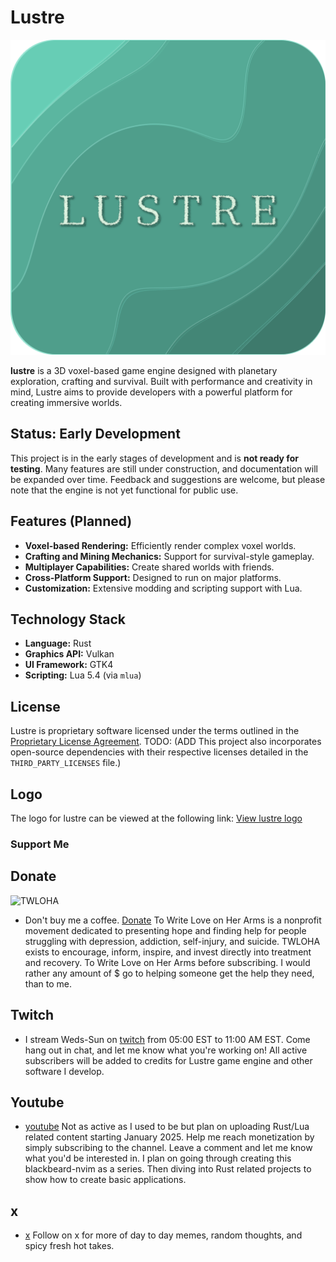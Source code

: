 # Lustre

![lustre_logo](https://github.com/cvusmo/lustre/blob/dev/src/assets/icon/logo.png?raw=true)

**lustre** is a 3D voxel-based game engine designed with planetary exploration, crafting and survival. Built with performance and creativity in mind, Lustre aims to provide developers with a powerful platform for creating immersive worlds.

## Status: Early Development

This project is in the early stages of development and is **not ready for testing**. Many features are still under construction, and documentation will be expanded over time. Feedback and suggestions are welcome, but please note that the engine is not yet functional for public use.

## Features (Planned)
- **Voxel-based Rendering:** Efficiently render complex voxel worlds.
- **Crafting and Mining Mechanics:** Support for survival-style gameplay.
- **Multiplayer Capabilities:** Create shared worlds with friends.
- **Cross-Platform Support:** Designed to run on major platforms.
- **Customization:** Extensive modding and scripting support with Lua.

## Technology Stack
- **Language:** Rust
- **Graphics API:** Vulkan
- **UI Framework:** GTK4
- **Scripting:** Lua 5.4 (via `mlua`)

## License
Lustre is proprietary software licensed under the terms outlined in the [Proprietary License Agreement](LICENSE). TODO: (ADD This project also incorporates open-source dependencies with their respective licenses detailed in the `THIRD_PARTY_LICENSES` file.)

## Logo
The logo for lustre can be viewed at the following link:
[View lustre logo](https://github.com/cvusmo/lustre/blob/dev/src/assets/icon/logo.png?raw=true)

### Support Me

## Donate

![TWLOHA](https://panels.twitch.tv/panel-32185066-image-1aa09e79-4ba3-415d-a9f1-321b4ee42f91)
- Don't buy me a coffee. [Donate](https://www.twitch.tv/charity/cvusmo) To Write Love on Her Arms is a nonprofit movement dedicated to presenting hope and finding help for people struggling with depression, addiction, self-injury, and suicide. TWLOHA exists to encourage, inform, inspire, and invest directly into treatment and recovery. To Write Love on Her Arms before subscribing. I would rather any amount of $ go to helping someone get the help they need, than to me.

## Twitch
- I stream Weds-Sun on [twitch](https://www.twitch.tv/cvusmo) from 05:00 EST to 11:00 AM EST. Come hang out in chat, and let me know what you're working on! All active subscribers will be added to credits for Lustre game engine and other software I develop.

## Youtube
- [youtube](https://www.youtube.com/@cvusmo) Not as active as I used to be but plan on uploading Rust/Lua related content starting January 2025. Help me reach monetization by simply subscribing to the channel. Leave a comment and let me know what you'd be interested in. I plan on going through creating this blackbeard-nvim as a series. Then diving into Rust related projects to show how to create basic applications.

## x
- [x](https://www.x.com/cvusmo) Follow on x for more of day to day memes, random thoughts, and spicy fresh hot takes. 
